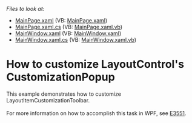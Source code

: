 <!-- default file list -->
*Files to look at*:

* [MainPage.xaml](./CS/CustomizationPopup/MainPage.xaml) (VB: [MainPage.xaml](./VB/CustomizationPopup/MainPage.xaml))
* [MainPage.xaml.cs](./CS/CustomizationPopup/MainPage.xaml.cs) (VB: [MainPage.xaml.vb](./VB/CustomizationPopup/MainPage.xaml.vb))
* [MainWindow.xaml](./CS/CustomizationPopup/MainWindow.xaml) (VB: [MainWindow.xaml](./VB/CustomizationPopup/MainWindow.xaml))
* [MainWindow.xaml.cs](./CS/CustomizationPopup/MainWindow.xaml.cs) (VB: [MainWindow.xaml.vb](./VB/CustomizationPopup/MainWindow.xaml.vb))
<!-- default file list end -->
# How to customize LayoutControl's CustomizationPopup


This example demonstrates how to customize LayoutItemCustomizationToolbar.<br /><br />For more information on how to accomplish this task in WPF, see <a href="https://www.devexpress.com/Support/Center/p/E3551">E3551</a>.

<br/>


